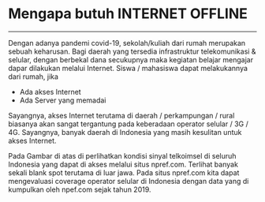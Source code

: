 # Mengapa butuh INTERNET OFFLINE
---
Dengan adanya pandemi covid-19, sekolah/kuliah dari rumah merupakan sebuah keharusan. Bagi daerah yang tersedia infrastruktur telekomunikasi & selular, dengan berbekal dana secukupnya maka kegiatan belajar mengajar dapar dilakukan melalui Internet. Siswa / mahasiswa dapat melakukannya dari rumah, jika

- Ada akses Internet
- Ada Server yang memadai

Sayangnya, akses Internet terutama di daerah / perkampungan / rural biasanya akan sangat tergantung pada keberadaan operator selular / 3G / 4G. Sayangnya, banyak daerah di Indonesia yang masih kesulitan untuk akses Internet.



Pada Gambar di atas di perlihatkan kondisi sinyal telkoimsel di seluruh Indonesia yang dapat di akses melalui situs npref.com. Terlihat banyak sekali blank spot terutama di luar jawa. Pada situs npref.com kita dapat mengevaluasi coverage operator selular di Indonesia dengan data yang di kumpulkan oleh npef.com sejak tahun 2019.

